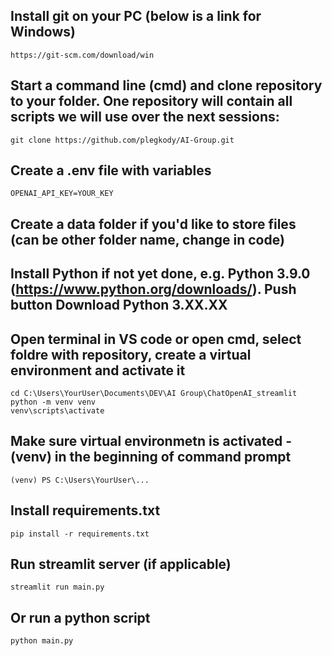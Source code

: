 ## Install git on your PC (below is a link for Windows)
```
https://git-scm.com/download/win
```

## Start a command line (cmd) and clone repository to your folder. One repository will contain all scripts we will use over the next sessions:
```
git clone https://github.com/plegkody/AI-Group.git
```

## Create a .env file with variables
```
OPENAI_API_KEY=YOUR_KEY
```

## Create a data folder if you'd like to store files (can be other folder name, change in code)

## Install Python if not yet done, e.g. Python 3.9.0 (https://www.python.org/downloads/). Push button Download Python 3.XX.XX

## Open terminal in VS code or open cmd, select foldre with repository, create a virtual environment and activate it
```
cd C:\Users\YourUser\Documents\DEV\AI Group\ChatOpenAI_streamlit
python -m venv venv
venv\scripts\activate
```

## Make sure virtual environmetn is activated - (venv) in the beginning of command prompt
```
(venv) PS C:\Users\YourUser\...
```

## Install requirements.txt
```
pip install -r requirements.txt
```

## Run streamlit server (if applicable)
```
streamlit run main.py
```

## Or run a python script 
```
python main.py
```
